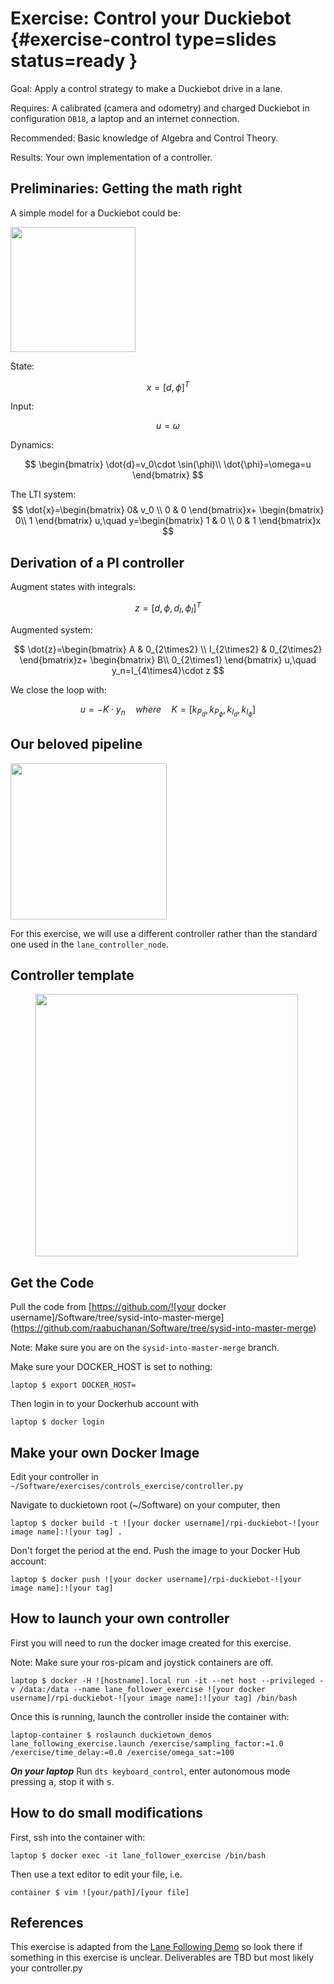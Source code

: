 # Exercise: Control your Duckiebot {#exercise-control type=slides status=ready }


Goal: Apply a control strategy to make a Duckiebot drive in a lane.

Requires: A calibrated (camera and odometry) and charged Duckiebot in configuration `DB18`, a laptop and an internet connection.

Recommended: Basic knowledge of Algebra and Control Theory.

Results: Your own implementation of a controller.



## Preliminaries: Getting the math right

A simple model for a Duckiebot could be:

<!-- <figure class="stretch">
  <img style='float: right;width:6em'  src="model.png"/>
</figure> -->

<img src="model.png" style='float: center' width="200" height="200" />



State:

$$
x = [ d,\phi ]^T
$$

Input:

$$
u=\omega
$$

Dynamics:

$$
\begin{bmatrix} \dot{d}=v_0\cdot \sin(\phi)\\ \dot{\phi}=\omega=u \end{bmatrix}
$$

The LTI system:
$$
\dot{x}=\begin{bmatrix}
 0& v_0 \\
0 & 0
\end{bmatrix}x+ \begin{bmatrix}
  0\\
  1
\end{bmatrix} u,\quad y=\begin{bmatrix}
1 & 0 \\
0 & 1
\end{bmatrix}x
$$

## Derivation of a PI controller

Augment states with integrals:

$$
z=[d,\phi,d_I,\phi_I]^T
$$

Augmented system:

$$
\dot{z}=\begin{bmatrix}
 A & 0_{2\times2} \\
I_{2\times2} & 0_{2\times2}
\end{bmatrix}z+ \begin{bmatrix}
  B\\
  0_{2\times1}
\end{bmatrix} u,\quad y_n=I_{4\times4}\cdot z
$$

We close the loop with:

$$
u = -K\cdot y_n \quad where \quad K= [k_{P_d},k_{P_\phi},k_{I_d},k_{I_\phi}]
$$


## Our beloved pipeline


<!-- <figure class="stretch">
  <img style='width:30em'  src="loop.png"/>
</figure> -->

<img src="loop.png" class="center" height="250" />


For this exercise, we will use a different controller rather than the standard one used in the `lane_controller_node`.


## Controller template

<figure class="stretch">
  <img style='width:30em'  src="controller.png"/>
</figure>



## Get the Code

Pull the code from
[https://github.com/![your docker username]/Software/tree/sysid-into-master-merge](https://github.com/raabuchanan/Software/tree/sysid-into-master-merge)

Note: Make sure you are on the `sysid-into-master-merge` branch.

Make sure your DOCKER_HOST is set to nothing:
```markduck
laptop $ export DOCKER_HOST=
```

Then login in to your Dockerhub account with
```markduck
laptop $ docker login
```


## Make your own Docker Image

Edit your controller in `~/Software/exercises/controls_exercise/controller.py`

Navigate to duckietown root (~/Software) on your computer, then

```markduck
laptop $ docker build -t ![your docker username]/rpi-duckiebot-![your image name]:![your tag] .
```

Don't forget the period at the end. Push the image to your Docker Hub account:
```markduck
laptop $ docker push ![your docker username]/rpi-duckiebot-![your image name]:![your tag]
```


## How to launch your own controller

First you will need to run the docker image created for this exercise.

Note: Make sure your ros-picam and joystick containers are off.

```markduck
laptop $ docker -H ![hostname].local run -it --net host --privileged -v /data:/data --name lane_follower_exercise ![your docker username]/rpi-duckiebot-![your image name]:![your tag] /bin/bash
```
Once this is running, launch the controller inside the container with:

```markduck
laptop-container $ roslaunch duckietown_demos lane_following_exercise.launch /exercise/sampling_factor:=1.0 /exercise/time_delay:=0.0 /exercise/omega_sat:=100
```

***On your laptop***
Run `dts keyboard_control`, enter autonomous mode pressing <kbd>a</kbd>, stop it with <kbd>s</kbd>.

## How to do small modifications

First, ssh into the container with:
```markduck
laptop $ docker exec -it lane_follower_exercise /bin/bash
```

Then use a text editor to edit your file, i.e.

```markduck
container $ vim ![your/path]/[your file]
```


## References


This exercise is adapted from the [Lane Following Demo](http://docs.duckietown.org/DT18/opmanual_duckiebot/out/demo_lane_following.html) so look there if something in this exercise is unclear. Deliverables are TBD but most likely your controller.py
